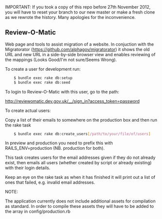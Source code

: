 IMPORTANT: If you took a copy of this repo before 27th November 2012, you will have to reset your branch to our new master or make a fresh clone as we rewrote the history. Many apologies for the inconvenience.

## Review-O-Matic

Web page and tools to assist migration of a website. In conjuction with the Migratorator (https://github.com/alphagov/migratorator) it shows the old URL and new URL in a side-by-side browser view and enables reviewing of the mappings (Looks Good/I'm not sure/Seems Wrong).

To create a user for development run: 

```sh
	$ bundle exec rake db:setup
	$ bundle exec rake db:seed
```

To login to Review-O-Matic with this user, go to the path:

http://reviewomatic.dev.gov.uk/__/sign_in?access_token=password

To create actual users:

Copy a list of their emails to somewhere on the production box and then run the rake task

```sh
	$ bundle exec rake db:create_users[/path/to/your/file/of/users]
```

In preview and production you need to prefix this with RAILS_ENV=production (NB. production for both).

This task creates users for the email addresses given if they do not already exist, then emails all users (whether created by script or already existing) with their login details.

Keep an eye on the rake task as when it has finished it will print out a list of ones that failed, e.g. invalid email addresses.

NOTE:

The application currently does not include additional assets for compilation as standard. In order to compile these assets they will have to be added to the array in config/production.rb



